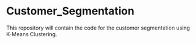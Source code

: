 # Customer_Segmentation
This repository will contain the code for the customer segmentation using K-Means Clustering.
